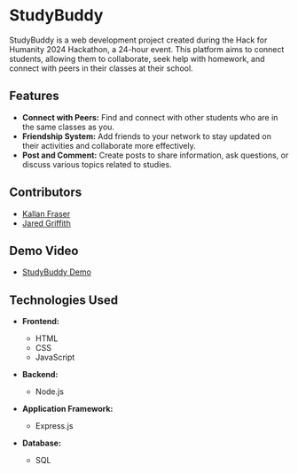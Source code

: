 # StudyBuddy

StudyBuddy is a web development project created during the Hack for Humanity 2024 Hackathon, a 24-hour event. This platform aims to connect students, allowing them to collaborate, seek help with homework, and connect with peers in their classes at their school.

## Features

- **Connect with Peers:** Find and connect with other students who are in the same classes as you.
- **Friendship System:** Add friends to your network to stay updated on their activities and collaborate more effectively.
- **Post and Comment:** Create posts to share information, ask questions, or discuss various topics related to studies.

## Contributors

- [Kallan Fraser](https://github.com/KallanFraser)
- [Jared Griffith](https://github.com/jaredgriffith6)

## Demo Video

- [StudyBuddy Demo](https://www.youtube.com/watch?v=d15Kd2GaK_U)

## Technologies Used

- **Frontend:**
  - HTML
  - CSS
  - JavaScript

- **Backend:**
  - Node.js

- **Application Framework:**
  - Express.js

- **Database:**
  - SQL
